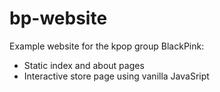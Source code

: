 # bp-website
Example website for the kpop group BlackPink:
- Static index and about pages
- Interactive store page using vanilla JavaSript
